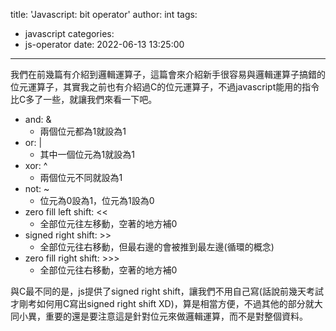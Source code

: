 title: 'Javascript: bit operator'
author: int
tags:
  - javascript
categories:
  - js-operator
date: 2022-06-13 13:25:00
---
我們在前幾篇有介紹到邏輯運算子，這篇會來介紹新手很容易與邏輯運算子搞錯的位元運算子，其實我之前也有介紹過C的位元運算子，不過javascript能用的指令比C多了一些，就讓我們來看一下吧。

* and: &
	* 兩個位元都為1就設為1
* or: |
	* 其中一個位元為1就設為1
* xor: ^
	* 兩個位元不同就設為1
* not: ~
	* 位元為0設為1，位元為1設為0
* zero fill left shift: <<
	* 全部位元往左移動，空著的地方補0
* signed right shift: >>
	* 全部位元往右移動，但最右邊的會被推到最左邊(循環的概念)
* zero fill right shift: >>>
	* 全部位元往右移動，空著的地方補0
    
與C最不同的是，js提供了signed right shift，讓我們不用自己寫(話說前幾天考試才剛考如何用C寫出signed right shift XD)，算是相當方便，不過其他的部分就大同小異，重要的還是要注意這是針對位元來做邏輯運算，而不是對整個資料。